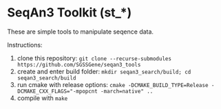 # SeqAn3 Toolkit (st_*)

These are simple tools to manipulate seqence data.


Instructions:
1. clone this repository: `git clone --recurse-submodules https://github.com/SGSSGene/seqan3_tools`
2. create and enter build folder: `mkdir seqan3_search/build; cd seqan3_search/build`
3. run cmake with release options: `cmake -DCMAKE_BUILD_TYPE=Release -DCMAKE_CXX_FLAGS="-mpopcnt -march=native" ..`
4. compile with `make`
